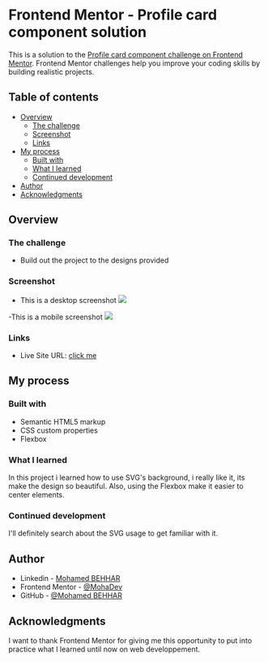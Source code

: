 # Frontend Mentor - Profile card component solution

This is a solution to the [Profile card component challenge on Frontend Mentor](https://www.frontendmentor.io/challenges/profile-card-component-cfArpWshJ). Frontend Mentor challenges help you improve your coding skills by building realistic projects. 

## Table of contents

- [Overview](#overview)
  - [The challenge](#the-challenge)
  - [Screenshot](#screenshot)
  - [Links](#links)
- [My process](#my-process)
  - [Built with](#built-with)
  - [What I learned](#what-i-learned)
  - [Continued development](#continued-development)
- [Author](#author)
- [Acknowledgments](#acknowledgments)


## Overview

### The challenge

- Build out the project to the designs provided


### Screenshot

- This is a desktop screenshot
![](./desktop_screenshot.jpg)

-This is a mobile screenshot
![](./mobile_screenshot.jpg)


### Links

- Live Site URL: [click me](https://mohamedbehhar.github.io/Profile-Card-Component/)


## My process

### Built with

- Semantic HTML5 markup
- CSS custom properties
- Flexbox


### What I learned

In this project i learned how to use SVG's background, i really like it, its make the design so beautiful.
Also, using the Flexbox make it easier to center elements.


### Continued development

I'll definitely search about the SVG usage to get familiar with it.



## Author

- Linkedin - [Mohamed BEHHAR](https://www.linkedin.com/in/mohamed-behhar-332025155/)
- Frontend Mentor - [@MohaDev](https://www.frontendmentor.io/profile/soqk)
- GitHub - [@Mohamed BEHHAR](https://github.com/MohamedBehhar)



## Acknowledgments

I want to thank Frontend Mentor for giving me this opportunity to put into practice what I learned until now on web developpement.
